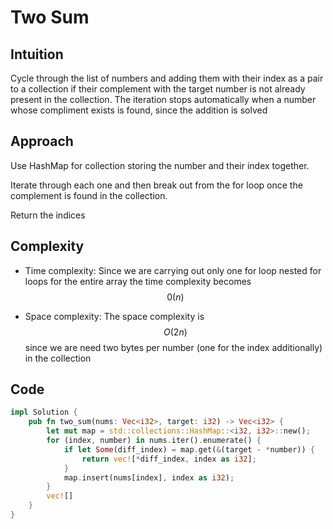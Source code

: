 # Two Sum

## Intuition

Cycle through the list of numbers and adding them with their index as a pair to a collection if their complement with the target number is not already present in the collection. The iteration stops automatically when a number whose compliment exists is found, since the addition is solved

## Approach

Use HashMap for collection storing the number and their index together.

Iterate through each one and then break out from the for loop once the complement is found in the collection.

Return the indices

## Complexity

- Time complexity:
Since we are carrying out only one for loop nested for loops for the entire array the time complexity becomes $$0(n)$$

- Space complexity:
The space complexity is $$O(2n)$$ since we are need two bytes per number (one for the index additionally) in the collection

## Code

```Rust
impl Solution {
    pub fn two_sum(nums: Vec<i32>, target: i32) -> Vec<i32> {
        let mut map = std::collections::HashMap::<i32, i32>::new();
        for (index, number) in nums.iter().enumerate() {
            if let Some(diff_index) = map.get(&(target - *number)) {
                return vec![*diff_index, index as i32];
            }
            map.insert(nums[index], index as i32);
        }
        vec![]
    }
}
```
